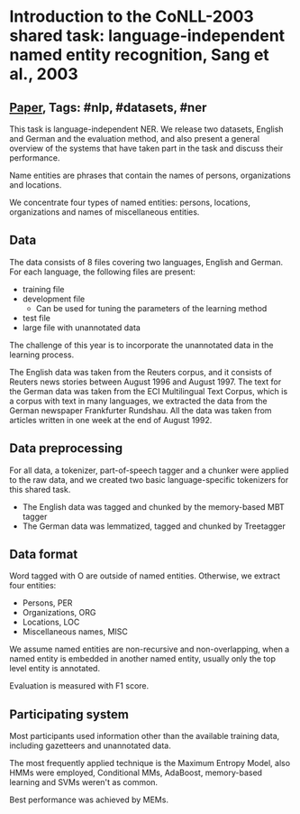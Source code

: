 # Introduction to the CoNLL-2003 shared task: language-independent named entity recognition, Sang et al., 2003

## [Paper](https://dl.acm.org/citation.cfm?id=1119195), Tags: \#nlp, \#datasets, \#ner

This task is language-independent NER. We release two datasets, English and German and the evaluation method, and also present a general overview of the systems that have taken part in the task and discuss their performance.

Name entities are phrases that contain the names of persons, organizations and locations.

We concentrate four types of named entities: persons, locations, organizations and names of miscellaneous entities.

## Data

The data consists of 8 files covering two languages, English and German. For each language, the following files are present:

* training file
* development file
  * Can be used for tuning the parameters of the learning method
* test file
* large file with unannotated data

The challenge of this year is to incorporate the unannotated data in the learning process.

The English data was taken from the Reuters corpus, and it consists of Reuters news stories between August 1996 and August 1997. The text for the German data was taken from the ECI Multilingual Text Corpus, which is a corpus with text in many languages, we extracted the data from the German newspaper Frankfurter Rundshau. All the data was taken from articles written in one week at the end of August 1992.

## Data preprocessing

For all data, a tokenizer, part-of-speech tagger and a chunker were applied to the raw data, and we created two basic language-specific tokenizers for this shared task.

* The English data was tagged and chunked by the memory-based MBT tagger
* The German data was lemmatized, tagged and chunked by Treetagger

## Data format

Word tagged with O are outside of named entities. Otherwise, we extract four entities:

* Persons, PER
* Organizations, ORG
* Locations, LOC
* Miscellaneous names, MISC

We assume named entities are non-recursive and non-overlapping, when a named entity is embedded in another named entity, usually only the top level entity is annotated.

Evaluation is measured with F1 score.

## Participating system

Most participants used information other than the available training data, including gazetteers and unannotated data.

The most frequently applied technique is the Maximum Entropy Model, also HMMs were employed, Conditional MMs, AdaBoost, memory-based learning and SVMs weren't as common.

Best performance was achieved by MEMs.
